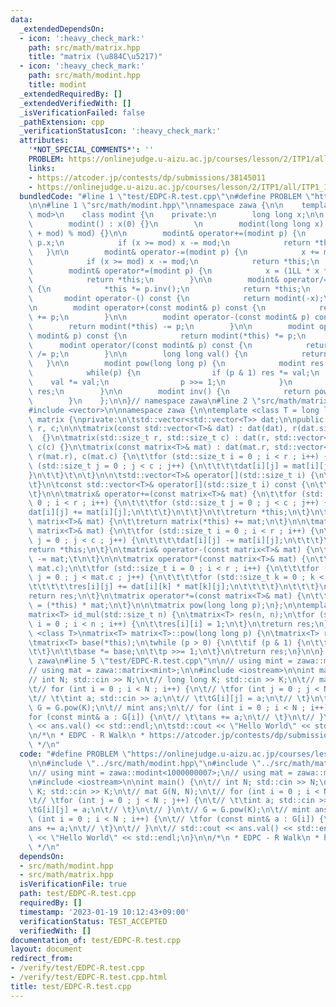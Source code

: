 ```yaml
---
data:
  _extendedDependsOn:
  - icon: ':heavy_check_mark:'
    path: src/math/matrix.hpp
    title: "matrix (\u884C\u5217)"
  - icon: ':heavy_check_mark:'
    path: src/math/modint.hpp
    title: modint
  _extendedRequiredBy: []
  _extendedVerifiedWith: []
  _isVerificationFailed: false
  _pathExtension: cpp
  _verificationStatusIcon: ':heavy_check_mark:'
  attributes:
    '*NOT_SPECIAL_COMMENTS*': ''
    PROBLEM: https://onlinejudge.u-aizu.ac.jp/courses/lesson/2/ITP1/all/ITP1_1_A
    links:
    - https://atcoder.jp/contests/dp/submissions/38145011
    - https://onlinejudge.u-aizu.ac.jp/courses/lesson/2/ITP1/all/ITP1_1_A
  bundledCode: "#line 1 \"test/EDPC-R.test.cpp\"\n#define PROBLEM \"https://onlinejudge.u-aizu.ac.jp/courses/lesson/2/ITP1/all/ITP1_1_A\"\
    \n\n#line 1 \"src/math/modint.hpp\"\nnamespace zawa {\n\n    template<long long\
    \ mod>\n    class modint {\n    private:\n        long long x;\n\n    public:\n\
    \        modint() : x(0) {}\n        \n        modint(long long x) : x((x % mod\
    \ + mod) % mod) {}\n\n        modint& operator+=(modint p) {\n            x +=\
    \ p.x;\n            if (x >= mod) x -= mod;\n            return *this;\n     \
    \   }\n\n        modint& operator-=(modint p) {\n            x += mod - p.x;\n\
    \            if (x >= mod) x -= mod;\n            return *this;\n        }\n\n\
    \        modint& operator*=(modint p) {\n            x = (1LL * x * p.x % mod);\n\
    \            return *this;\n        }\n\n        modint& operator/=(modint p)\
    \ {\n            *this *= p.inv();\n            return *this;\n        }\n\n \
    \       modint operator-() const {\n            return modint(-x);\n        }\n\
    \n        modint operator+(const modint& p) const {\n            return modint(*this)\
    \ += p;\n        }\n\n        modint operator-(const modint& p) const {\n    \
    \        return modint(*this) -= p;\n        }\n\n        modint operator*(const\
    \ modint& p) const {\n            return modint(*this) *= p;\n        }\n\n  \
    \      modint operator/(const modint& p) const {\n            return modint(*this)\
    \ /= p;\n        }\n\n        long long val() {\n            return x;\n     \
    \   }\n\n        modint pow(long long p) {\n            modint res(1), val(x);\n\
    \            while(p) {\n                if (p & 1) res *= val;\n            \
    \    val *= val;\n                p >>= 1;\n            }\n            return\
    \ res;\n        }\n\n        modint inv() {\n            return pow(mod - 2);\n\
    \        }\n    };\n\n}// namespace zawa\n#line 2 \"src/math/matrix.hpp\"\n\n\
    #include <vector>\n\nnamespace zawa {\n\ntemplate <class T = long long>\nclass\
    \ matrix {\nprivate:\n\tstd::vector<std::vector<T>> dat;\n\npublic:\n\tstd::size_t\
    \ r, c;\n\n\tmatrix(const std::vector<T>& dat) : dat(dat), r(dat.size()), c(dat[0].size())\
    \  {}\n\tmatrix(std::size_t r, std::size_t c) : dat(r, std::vector<T>(c)), r(r),\
    \ c(c) {}\n\tmatrix(const matrix<T>& mat) : dat(mat.r, std::vector<T>(mat.c)),\
    \ r(mat.r), c(mat.c) {\n\t\tfor (std::size_t i = 0 ; i < r ; i++) {\n\t\t\tfor\
    \ (std::size_t j = 0 ; j < c ; j++) {\n\t\t\t\tdat[i][j] = mat[i][j];\n\t\t\t\
    }\n\t\t}\t\n\t}\n\n\tstd::vector<T>& operator[](std::size_t i) {\n\t\treturn dat[i];\n\
    \t}\n\tconst std::vector<T>& operator[](std::size_t i) const {\n\t\treturn dat[i];\n\
    \t}\n\n\tmatrix& operator+=(const matrix<T>& mat) {\n\t\tfor (std::size_t i =\
    \ 0 ; i < r ; i++) {\n\t\t\tfor (std::size_t j = 0 ; j < c ; j++) {\n\t\t\t\t\
    dat[i][j] += mat[i][j];\n\t\t\t}\n\t\t}\n\t\treturn *this;\n\t}\n\tmatrix operator+(const\
    \ matrix<T>& mat) {\n\t\treturn matrix(*this) += mat;\n\t}\n\n\tmatrix& operator-=(const\
    \ matrix<T>& mat) {\n\t\tfor (std::size_t i = 0 ; i < r ; i++) {\n\t\t\tfor (std::size_t\
    \ j = 0 ; j < c ; j++) {\n\t\t\t\tdat[i][j] -= mat[i][j];\n\t\t\t}\n\t\t}\n\t\t\
    return *this;\n\t}\n\tmatrix& operator-(const matrix<T>& mat) {\n\t\treturn matrix(*this)\
    \ -= mat;\t\n\t}\n\n\tmatrix operator*(const matrix<T>& mat) {\n\t\tmatrix res(r,\
    \ mat.c);\n\t\tfor (std::size_t i = 0 ; i < r ; i++) {\n\t\t\tfor (std::size_t\
    \ j = 0 ; j < mat.c ; j++) {\n\t\t\t\tfor (std::size_t k = 0 ; k < c ; k++) {\n\
    \t\t\t\t\tres[i][j] += dat[i][k] * mat[k][j];\n\t\t\t\t}\n\t\t\t}\n\t\t}\n\t\t\
    return res;\n\t}\n\tmatrix operator*=(const matrix<T>& mat) {\n\t\treturn (*this)\
    \ = (*this) * mat;\n\t}\n\n\tmatrix pow(long long p);\n};\n\ntemplate <class T>\n\
    matrix<T> id_mul(std::size_t n) {\n\tmatrix<T> res(n, n);\n\tfor (std::size_t\
    \ i = 0 ; i < n ; i++) {\n\t\tres[i][i] = 1;\n\t}\n\treturn res;\n}\n\ntemplate\
    \ <class T>\nmatrix<T> matrix<T>::pow(long long p) {\n\tmatrix<T> res = id_mul<T>(this->r);\n\
    \tmatrix<T> base(*this);\n\twhile (p > 0) {\n\t\tif (p & 1) {\n\t\t\tres *= base;\n\
    \t\t}\n\t\tbase *= base;\n\t\tp >>= 1;\n\t}\n\treturn res;\n}\n\n} // namespace\
    \ zawa\n#line 5 \"test/EDPC-R.test.cpp\"\n\n// using mint = zawa::modint<1000000007>;\n\
    // using mat = zawa::matrix<mint>;\n\n#include <iostream>\n\nint main() {\n\t\
    // int N; std::cin >> N;\n\t// long long K; std::cin >> K;\n\t// mat G(N, N);\n\
    \t// for (int i = 0 ; i < N ; i++) {\n\t// \tfor (int j = 0 ; j < N ; j++) {\n\
    \t// \t\tint a; std::cin >> a;\n\t// \t\tG[i][j] = a;\n\t// \t}\n\t// }\n\t//\
    \ G = G.pow(K);\n\t// mint ans;\n\t// for (int i = 0 ; i < N ; i++) {\n\t// \t\
    for (const mint& a : G[i]) {\n\t// \t\tans += a;\n\t// \t}\n\t// }\n\t// std::cout\
    \ << ans.val() << std::endl;\n\tstd::cout << \"Hello World\" << std::endl;\n}\n\
    \n/*\n * EDPC - R Walk\n * https://atcoder.jp/contests/dp/submissions/38145011\n\
    \ */\n"
  code: "#define PROBLEM \"https://onlinejudge.u-aizu.ac.jp/courses/lesson/2/ITP1/all/ITP1_1_A\"\
    \n\n#include \"../src/math/modint.hpp\"\n#include \"../src/math/matrix.hpp\"\n\
    \n// using mint = zawa::modint<1000000007>;\n// using mat = zawa::matrix<mint>;\n\
    \n#include <iostream>\n\nint main() {\n\t// int N; std::cin >> N;\n\t// long long\
    \ K; std::cin >> K;\n\t// mat G(N, N);\n\t// for (int i = 0 ; i < N ; i++) {\n\
    \t// \tfor (int j = 0 ; j < N ; j++) {\n\t// \t\tint a; std::cin >> a;\n\t// \t\
    \tG[i][j] = a;\n\t// \t}\n\t// }\n\t// G = G.pow(K);\n\t// mint ans;\n\t// for\
    \ (int i = 0 ; i < N ; i++) {\n\t// \tfor (const mint& a : G[i]) {\n\t// \t\t\
    ans += a;\n\t// \t}\n\t// }\n\t// std::cout << ans.val() << std::endl;\n\tstd::cout\
    \ << \"Hello World\" << std::endl;\n}\n\n/*\n * EDPC - R Walk\n * https://atcoder.jp/contests/dp/submissions/38145011\n\
    \ */\n"
  dependsOn:
  - src/math/modint.hpp
  - src/math/matrix.hpp
  isVerificationFile: true
  path: test/EDPC-R.test.cpp
  requiredBy: []
  timestamp: '2023-01-19 10:12:43+09:00'
  verificationStatus: TEST_ACCEPTED
  verifiedWith: []
documentation_of: test/EDPC-R.test.cpp
layout: document
redirect_from:
- /verify/test/EDPC-R.test.cpp
- /verify/test/EDPC-R.test.cpp.html
title: test/EDPC-R.test.cpp
---
```

